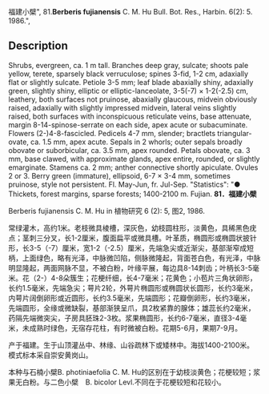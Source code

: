 福建小檗",
81.**Berberis fujianensis** C. M. Hu Bull. Bot. Res., Harbin. 6(2): 5. 1986.",

## Description
Shrubs, evergreen, ca. 1 m tall. Branches deep gray, sulcate; shoots pale yellow, terete, sparsely black verruculose; spines 3-fid, 1-2 cm, adaxially flat or slightly sulcate. Petiole 3-5 mm; leaf blade abaxially shiny, adaxially green, slightly shiny, elliptic or elliptic-lanceolate, 3-5(-7) × 1-2(-2.5) cm, leathery, both surfaces not pruinose, abaxially glaucous, midvein obviously raised, adaxially with slightly impressed midvein, lateral veins slightly raised, both surfaces with inconspicuous reticulate veins, base attenuate, margin 8-14-spinose-serrate on each side, apex acute or subacuminate. Flowers (2-)4-8-fascicled. Pedicels 4-7 mm, slender; bractlets triangular-ovate, ca. 1.5 mm, apex acute. Sepals in 2 whorls; outer sepals broadly obovate or suborbicular, ca. 3.5 mm, apex rounded. Petals obovate, ca. 3 mm, base clawed, with approximate glands, apex entire, rounded, or slightly emarginate. Stamens ca. 2 mm; anther connective shortly apiculate. Ovules 2 or 3. Berry green (immature), ellipsoid, 6-7 × 3-4 mm, sometimes pruinose, style not persistent. Fl. May-Jun, fr. Jul-Sep.
  "Statistics": "● Thickets, forest margins, sparse forests; 1400-2100 m. Fujian.
**81．福建小檗**

Berberis fujianensis C. M. Hu in 植物研究 6 (2): 5, 图2, 1986.

常绿灌木，高约1米。老枝微具棱槽，深灰色，幼枝圆柱形，淡黄色，具稀黑色疣点；茎刺三分叉，长1-2厘米，腹面扁平或微具槽。叶革质，椭圆形或椭圆状披针形，长3-5（-7）厘米，宽1-2（-2.5）厘米，先端急尖或近渐尖，基部渐窄成短柄，上面绿色，略有光泽，中脉微凹陷，侧脉微隆起，背面苍白色，有光泽，中脉明显隆起，两面网脉不显，不被白粉，叶缘平展，每边具8-14刺齿；叶柄长3-5毫米。花（2-）4-8朵簇生；花梗纤细，长4-7毫米；花黄色；小苞片三角状卵形，长约1.5毫米，先端急尖；萼片2轮，外萼片椭圆形或椭圆状长圆形，长约3毫米，内萼片阔倒卵形或近圆形，长约3.5毫米，先端圆形；花瓣倒卵形，长约3毫米，先端圆形，全缘或微缺裂，基部渐狭呈爪，具2枚紧靠的腺体；雄蕊长约2毫米，药隔先端微突尖，子房具胚珠2-3枚。浆果椭圆形，长约6-7毫米，直径3-4毫米，未成熟时绿色，无宿存花柱，有时微被白粉。花期5-6月，果期7-9月。

产于福建。生于山顶灌丛中、林缘、山谷疏林下或矮林中。海拔1400-2100米。模式标本采自崇安黄岗山。

本种与石楠小檗B. photiniaefolia C. M. Hu的区别在于幼枝淡黄色；花梗较短；浆果无白粉。与二色小檗　B. bicolor Levl.不同在于花梗较短和花较小。
